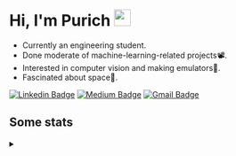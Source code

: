 <h1 align="left">Hi, I'm Purich
<img src="https://media.giphy.com/media/hvRJCLFzcasrR4ia7z/giphy.gif" width="30px"/></h1>

* Currently an engineering student.
* Done moderate of machine-learning-related projects:film_projector:.
* Interested in computer vision and making emulators:space_invader:.
* Fascinated about space:milky_way:.

[![Linkedin Badge](https://img.shields.io/badge/-Purich-blue?style=flat-square&logo=Linkedin&logoColor=white&link=https://www.linkedin.com/in/purich-siritip-16b3b3255/)](https://www.linkedin.com/in/purich-siritip-16b3b3255) [![Medium Badge](https://img.shields.io/badge/-@purich-gray?style=flat-square&labelColor=000000&logo=Medium&link=https://medium.com/@phuritsiritip)](https://medium.com/@phuritsiritip)
[![Gmail Badge](https://img.shields.io/badge/-mark.phurit@gmail.com-c14438?style=flat-square&logo=Gmail&logoColor=white&link=mailto:mark.phurit@gmail.com)](mailto:mark.phurit@gmail.com)

## Some stats

<details>
  <summary></summary>
  
  <!--START_SECTION:waka-->
**I'm an Early 🐤** 

```text
🌞 Morning                171 commits         ███████░░░░░░░░░░░░░░░░░░   27.76 % 
🌆 Daytime                197 commits         ████████░░░░░░░░░░░░░░░░░   31.98 % 
🌃 Evening                206 commits         ████████░░░░░░░░░░░░░░░░░   33.44 % 
🌙 Night                  42 commits          ██░░░░░░░░░░░░░░░░░░░░░░░   06.82 % 
```


📊 **This Week I Spent My Time On** 

```text
💬 Programming Languages: 
Python                   2 hrs 8 mins        ████████████████████████░   96.76 % 
Text                     4 mins              █░░░░░░░░░░░░░░░░░░░░░░░░   03.16 % 
Pawn                     0 secs              ░░░░░░░░░░░░░░░░░░░░░░░░░   00.08 % 

🐱‍💻 Projects: 
Computer Programming     2 hrs 12 mins       █████████████████████████   100.00 % 
```


<!--END_SECTION:waka-->

  <!--START_SECTION:waka-simple-->

```text
From: 19 January 2023 - To: 29 March 2023

Total Time: 26 hrs 57 mins

Python       23 hrs 13 mins  █████████████████████▓░░░   86.18 %
C++          1 hr 38 mins    █▓░░░░░░░░░░░░░░░░░░░░░░░   06.09 %
YAML         50 mins         ▓░░░░░░░░░░░░░░░░░░░░░░░░   03.13 %
Markdown     32 mins         ▓░░░░░░░░░░░░░░░░░░░░░░░░   02.02 %
Git Config   8 mins          ░░░░░░░░░░░░░░░░░░░░░░░░░   00.52 %
Other        7 mins          ░░░░░░░░░░░░░░░░░░░░░░░░░   00.44 %
```

<!--END_SECTION:waka-simple-->

  <!--![Anurag's GitHub stats](https://github-readme-stats.vercel.app/api?username=vikimark&show_icons=true&theme=gruvbox_light)-->
  
</details>

<!--
**vikimark/vikimark** is a ✨ _special_ ✨ repository because its `README.md` (this file) appears on your GitHub profile.

Here are some ideas to get you started:

- 🔭 I’m currently working on ...
- 🌱 I’m currently learning ...
- 👯 I’m looking to collaborate on ...
- 🤔 I’m looking for help with ...
- 💬 Ask me about ...
- 📫 How to reach me: ...
- 😄 Pronouns: ...
- ⚡ Fun fact: ...
-->
